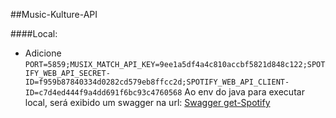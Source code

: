 ##Music-Kulture-API

####Local:
- Adicione `PORT=5859;MUSIX_MATCH_API_KEY=9ee1a5df4a4c810accbf5821d848c122;SPOTIFY_WEB_API_SECRET-ID=f959b87840334d0282cd579eb8ffcc2d;SPOTIFY_WEB_API_CLIENT-ID=c7d4ed444f9a4dd691f6bc93c4760568` Ao env do java para executar local, será exibido um swagger na url:
[Swagger get-Spotify][Swagger]

[Swagger]: http://localhost:5859/swagger-ui.html#/get-spotify-songs-infos/objectsUsingGET